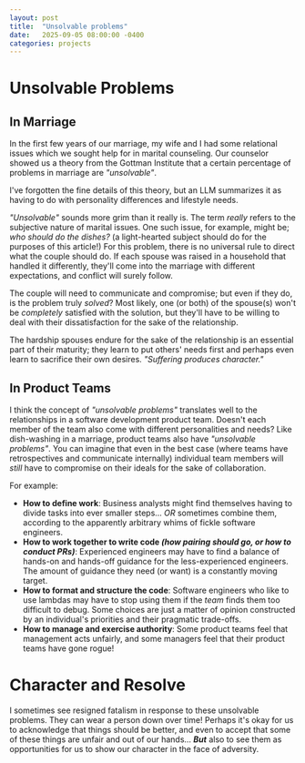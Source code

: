 ```yaml
---
layout: post
title:  "Unsolvable problems"
date:   2025-09-05 08:00:00 -0400
categories: projects
---
```


# Unsolvable Problems

## In Marriage 

In the first few years of our marriage, my wife and I had some relational issues which we sought help for in marital counseling. Our counselor showed us a theory from the Gottman Institute that a certain percentage of problems in marriage are _"unsolvable"_.

I've forgotten the fine details of this theory, but an LLM summarizes it as having to do with personality differences and lifestyle needs. 

_"Unsolvable"_ sounds more grim than it really is. The term _really_ refers to the subjective nature of marital issues. One such issue, for example, might be; _who should do the dishes?_ (a light-hearted subject should do for the purposes of this article!) For this problem, there is no universal rule to direct what the couple should do. If each spouse was raised in a household that handled it differently, they'll come into the marriage with different expectations, and conflict will surely follow.

The couple will need to communicate and compromise; but even if they do, is the problem truly _solved_? Most likely, one (or both) of the spouse(s) won't be _completely_ satisfied with the solution, but they'll have to be willing to deal with their dissatisfaction for the sake of the relationship. 

The hardship spouses endure for the sake of the relationship is an essential part of their maturity; they learn to put others' needs first and perhaps even learn to sacrifice their own desires. _"Suffering produces character."_

## In Product Teams

I think the concept of _"unsolvable problems"_ translates well to the relationships in a software development product team. Doesn't each member of the team also come with different personalities and needs? Like dish-washing in a marriage, product teams also have _"unsolvable problems"_. You can imagine that even in the best case (where teams have retrospectives and communicate internally) individual team members will _still_ have to compromise on their ideals for the sake of collaboration.

For example: 

- **How to define work**: Business analysts might find themselves having to divide tasks into ever smaller steps... _OR_ sometimes combine them, according to the apparently arbitrary whims of fickle software engineers.
- **How to work together to write code _(how pairing should go, or how to conduct PRs)_**: Experienced engineers may have to find a balance of hands-on and hands-off guidance for the less-experienced engineers. The amount of guidance they need (or want) is a constantly moving target.
- **How to format and structure the code**: Software engineers who like to use lambdas may have to stop using them if the _team_ finds them too difficult to debug. Some choices are just a matter of opinion constructed by an individual's priorities and their pragmatic trade-offs.
- **How to manage and exercise authority**: Some product teams feel that management acts unfairly, and some managers feel that their product teams have gone rogue!

# Character and Resolve

I sometimes see resigned fatalism in response to these unsolvable problems. They can wear a person down over time! Perhaps it's okay for us to acknowledge that things should be better, and even to accept that some of these things are unfair and out of our hands... **_But_** also to see them as opportunities for us to show our character in the face of adversity.
